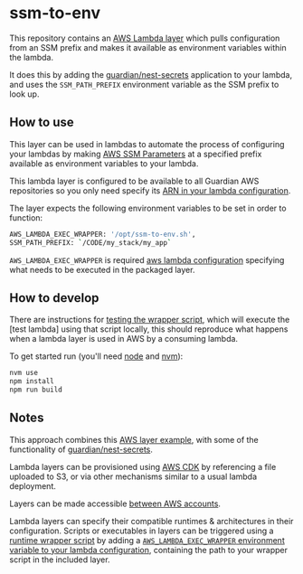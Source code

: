 # ssm-to-env

This repository contains an [AWS Lambda layer](https://docs.aws.amazon.com/lambda/latest/dg/configuration-layers.html) which pulls configuration from an SSM prefix and makes it available as environment variables within the lambda.

It does this by adding the [guardian/nest-secrets](https://github.com/guardian/nest-secrets) application to your lambda, and uses the `SSM_PATH_PREFIX` environment variable as the SSM prefix to look up.

## How to use

This layer can be used in lambdas to automate the process of configuring your lambdas by making [AWS SSM Parameters](https://docs.aws.amazon.com/systems-manager/latest/userguide/systems-manager-parameter-store.html) at a specified prefix available as environment variables to your lambda.

This lambda layer is configured to be available to all Guardian AWS repositories so you only need specify its [ARN in your lambda configuration](packages/cdk/lib/ssm-to-env.ts).

The layer expects the following environment variables to be set in order to function:

```sh
AWS_LAMBDA_EXEC_WRAPPER: '/opt/ssm-to-env.sh',
SSM_PATH_PREFIX: `/CODE/my_stack/my_app`
```

`AWS_LAMBDA_EXEC_WRAPPER` is required [aws lambda configuration](https://docs.aws.amazon.com/lambda/latest/dg/runtimes-modify.html) specifying what needs to be executed in the packaged layer.

## How to develop

There are instructions for [testing the wrapper script](wrapper-script/README.md), which will execute the [test lambda] using that script locally, this should reproduce what happens when a lambda layer is used in AWS by a consuming lambda.

To get started run (you'll need [node](https://nodejs.org/en/download/) and [nvm](https://github.com/nvm-sh/nvm)):

```sh
nvm use
npm install
npm run build
```

## Notes

This approach combines this [AWS layer example](https://github.com/aws-samples/aws-lambda-environmental-variables-from-aws-secrets-manager), with some of the functionality of [guardian/nest-secrets](https://github.com/guardian/nest-secrets).

Lambda layers can be provisioned using [AWS CDK](https://github.com/aws-samples/aws-lambda-environmental-variables-from-aws-secrets-manager/blob/b8360682026ab6f4c3f48e61a9e342a3fd3b3c06/cdk/lib/cdk-stack.ts#L44) by referencing a file uploaded to S3, or via other mechanisms similar to a usual lambda deployment.

Layers can be made accessible [between AWS accounts](https://docs.aws.amazon.com/lambda/latest/dg/access-control-resource-based.html#permissions-resource-xaccountlayer).

Lambda layers can specify their compatible runtimes & architectures in their configuration. Scripts or executables in layers can be triggered using a [runtime wrapper script](https://docs.aws.amazon.com/lambda/latest/dg/runtimes-modify.html#runtime-wrapper) by adding a [`AWS_LAMBDA_EXEC_WRAPPER` environment variable to your lambda configuration](https://github.com/aws-samples/aws-lambda-environmental-variables-from-aws-secrets-manager/blob/b8360682026ab6f4c3f48e61a9e342a3fd3b3c06/cdk/lib/cdk-stack.ts#L64), containing the path to your wrapper script in the included layer.
